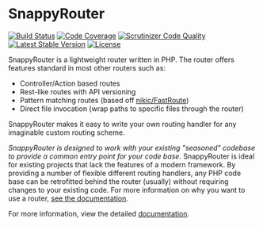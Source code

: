 # SnappyRouter

[![Build Status](https://travis-ci.org/Vectorface/SnappyRouter.svg?branch=master)](https://travis-ci.org/Vectorface/SnappyRouter)
[![Code Coverage](https://scrutinizer-ci.com/g/Vectorface/SnappyRouter/badges/coverage.png?b=master)](https://scrutinizer-ci.com/g/Vectorface/SnappyRouter/?branch=master)
[![Scrutinizer Code Quality](https://scrutinizer-ci.com/g/Vectorface/SnappyRouter/badges/quality-score.png?b=master)](https://scrutinizer-ci.com/g/Vectorface/SnappyRouter/?branch=master)
[![Latest Stable Version](https://poser.pugx.org/Vectorface/Snappy-Router/v/stable.svg)](https://packagist.org/packages/Vectorface/Snappy-Router)
[![License](https://poser.pugx.org/Vectorface/Snappy-Router/license.svg)](https://packagist.org/packages/Vectorface/Snappy-Router)

SnappyRouter is a lightweight router written in PHP. The router offers features
standard in most other routers such as:

- Controller/Action based routes
- Rest-like routes with API versioning
- Pattern matching routes (based off [nikic/FastRoute](https://github.com/nikic/FastRoute))
- Direct file invocation (wrap paths to specific files through the router)

SnappyRouter makes it easy to write your own routing handler for any imaginable
custom routing scheme.

*SnappyRouter is designed to work with your existing "seasoned"
codebase to provide a common entry point for your code base.* SnappyRouter is
ideal for existing projects that lack the features of a modern framework. By
providing a number of flexible different routing handlers, any PHP code base
can be retrofitted behind the router (usually) without requiring changes to
your existing code. For more information on why you want to use a router,
[see the documentation](https://snappyrouter.readthedocs.org/en/latest/#why-would-i-want-to-use-snappyrouter).

For more information, view the detailed [documentation](https://snappyrouter.readthedocs.org/en/latest/).
